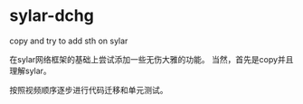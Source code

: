 # sylar-dchg
copy and try to add sth on sylar 

在sylar网络框架的基础上尝试添加一些无伤大雅的功能。
当然，首先是copy并且理解sylar。

按照视频顺序逐步进行代码迁移和单元测试。